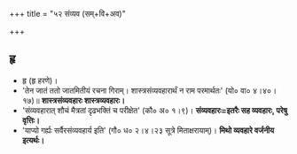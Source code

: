 +++
title = "५२ संव्यव (सम्+वि+अव)"

+++

## हृ
- हृ (हृ हरणे)।
- 'तेन जातं ततो जातमितीयं रचना गिराम्। शास्त्रसंव्यवहारार्थं न राम परमार्थतः' (यो० वा० ४।४०।१७)॥ **शास्त्रसंव्यवहारः शास्त्रव्यवहारः।**
- 'संव्यवहारात् शौचं मैत्रतां दृढभक्तिं च परीक्षेत' (कौ० अ० १।९)। **संव्यवहारः=इतरैः सह व्यवहारः, परेषु वृत्तिः।**
- 'याप्यो गर्ह्यः सर्वैरसंव्यवहार्य इति' (गौ० ध० २।४।२३ सूत्रे मिताक्षरायाम्)। **मिथो व्यवहारे वर्जनीय इत्यर्थः।**
